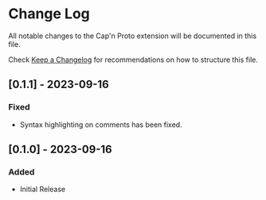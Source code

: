 # Change Log

All notable changes to the Cap'n Proto extension will be documented in this file.

Check [Keep a Changelog](http://keepachangelog.com/) for recommendations on how to structure this file.

## [0.1.1] - 2023-09-16
### Fixed
- Syntax highlighting on comments has been fixed.

## [0.1.0] - 2023-09-16
### Added
- Initial Release
